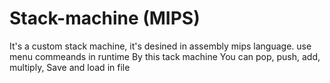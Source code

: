 # Stack-machine (MIPS)
It's a custom stack machine, it's desined in assembly mips language. use menu commeands in runtime
By this tack machine You can pop, push, add, multiply, Save and load in file 
